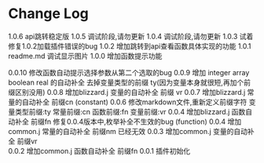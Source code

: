 # Change Log
1.0.6 api跳转稳定版
1.0.5 调试阶段,请勿更新
1.0.4 调试阶段,请勿更新
1.0.3 试着修复1.0.2加载插件错误的bug
1.0.2 增加跳转到api查看函数具体实现的功能
1.0.1 readme.md 调试显示图片
1.0.0 增加函数提示功能

0.0.10 修改函数自动提示选择参数从第二个选取的bug
0.0.9 增加 integer  array boolean real 的自动补全  去掉变量类型的前缀 ty(因为变量本身就很短,再加个前缀区别没用)
0.0.8 增加blizzard.j 变量的自动补全  前缀  vr 
0.0.7 增加blizzard.j 常量的自动补全 前缀cn          (constant)
0.0.6 修改markdown文件,重新定义前缀字符  变量类型前缀:ty  常量前缀:cn 函数前缀:fn 变量前缀:vr
0.0.4 增加blizzard.j 函数自动补全 前缀fn 修复0.0.4版本中,枚举补全不生效的bug    (function)
0.0.4 增加common.j 常量的自动补全 前缀nm    已经无效
0.0.3 增加common.j 变量的自动补全 前缀vr    
0.0.2 增加common.j 函数自动补全 前缀fn
0.0.1 插件初始化
